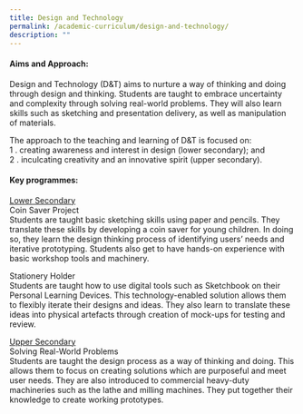 ```yaml
---
title: Design and Technology
permalink: /academic-curriculum/design-and-technology/
description: ""
---
```

#### Aims and Approach:

Design and Technology (D&T) aims to nurture a way of thinking and doing through design and thinking. Students are taught to embrace uncertainty and complexity through solving real-world problems. They will also learn skills such as sketching and presentation delivery, as well as manipulation of materials.

The approach to the teaching and learning of D&T is focused on:<br>
1 \.  creating awareness and interest in design (lower secondary); and<br>
2 \.  inculcating creativity and an innovative spirit (upper secondary).

#### Key programmes:

<u>Lower Secondary</u><br>
Coin Saver Project<br>
Students are taught basic sketching skills using paper and pencils. They translate these skills by developing a coin saver for young children. In doing so, they learn the design thinking process of identifying users’ needs and iterative prototyping. Students also get to have hands-on experience with basic workshop tools and machinery.

Stationery Holder<br>
Students are taught how to use digital tools such as Sketchbook on their Personal Learning Devices. This technology-enabled solution allows them to flexibly iterate their designs and ideas. They also learn to translate these ideas into physical artefacts through creation of mock-ups for testing and review.

<u>Upper Secondary</u><br>
Solving Real-World Problems<br>
Students are taught the design process as a way of thinking and doing. This allows them to focus on creating solutions which are purposeful and meet user needs. They are also introduced to commercial heavy-duty machineries such as the lathe and milling machines. They put together their knowledge to create working prototypes.